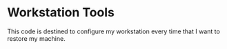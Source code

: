 # Workstation Tools
This code is destined to configure my workstation every time that I want to restore my machine.


